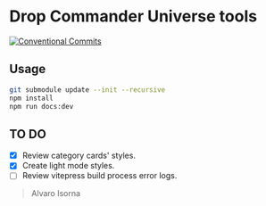 # Drop Commander Universe tools

[![Conventional Commits](https://img.shields.io/badge/Conventional%20Commits-1.0.0-%23FE5196?logo=conventionalcommits&logoColor=white)](https://conventionalcommits.org)

## Usage

```bash
git submodule update --init --recursive
npm install
npm run docs:dev
```

## TO DO

* [x] Review category cards' styles.
* [x] Create light mode styles.
* [ ] Review vitepress build process error logs.

> Alvaro Isorna
